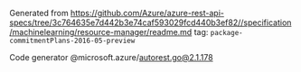 Generated from https://github.com/Azure/azure-rest-api-specs/tree/3c764635e7d442b3e74caf593029fcd440b3ef82//specification/machinelearning/resource-manager/readme.md tag: `package-commitmentPlans-2016-05-preview`

Code generator @microsoft.azure/autorest.go@2.1.178


